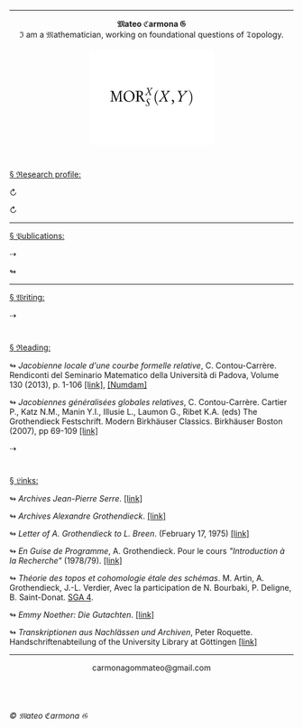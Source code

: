 ___

<p align="center">
  <b>&Mfr;ateo &Cfr;armona &Gfr;</b><br>
  &Ifr; am a &Mfr;athematician, working on foundational questions of &Tfr;opology.
  <br><br>
  <img src="https://github.com/carmonagmateo/Overview/blob/master/morph.png" width="220" height="170">
</p>




#
<ins>&sect; &Rfr;esearch profile:</ins>

&#8635;

&#8635;



___

<ins>&sect; &Pfr;ublications:</ins>

&#8674;

&#8620;

___





<ins>&sect; &Wfr;riting:</ins>

&#8674; 




#
<ins>&sect; &Rfr;eading:</ins>

&#8620; _Jacobienne locale d'une courbe formelle relative_, C. Contou-Carrère. Rendiconti del Seminario Matematico della Università di Padova, Volume 130 (2013), p. 1-106 [[link]](https://hal.archives-ouvertes.fr/hal-01286493), [[Numdam]](http://www.numdam.org/item/RSMUP_2013__130__1_0)

&#8620; _Jacobiennes généralisées globales relatives_, C. Contou-Carrère. Cartier P., Katz N.M., Manin Y.I., Illusie L., Laumon G., Ribet K.A. (eds) The Grothendieck Festschrift. Modern Birkhäuser Classics. Birkhäuser Boston (2007), pp 69-109 [[link]](https://link.springer.com/chapter/10.1007/978-0-8176-4575-5_2)

&#8674;




#
<ins>&sect; &Lfr;inks:</ins>

&#8620;  _Archives Jean-Pierre Serre_. [[link]](https://www.college-de-france.fr/site/jean-pierre-serre/)

&#8620; _Archives Alexandre Grothendieck_. [[link]](https://grothendieck.umontpellier.fr/)

&#8620; _Letter of A. Grothendieck to L. Breen_. (February 17, 1975) [[link]](https://github.com/carmonagmateo/Overview/blob/master/letter1breen.pdf)

&#8620; _En Guise de Programme_, A. Grothendieck. Pour le cours _"Introduction à la Recherche"_ (1978/79). [[link]](https://github.com/carmonagmateo/Overview/blob/master/enguisedeprogramme.pdf)

&#8620; _Théorie des topos et cohomologie étale des schémas_. M. Artin, A. Grothendieck, J.-L. Verdier, Avec la participation de N. Bourbaki, P. Deligne, B. Saint-Donat. [SGA 4](http://fabrice.orgogozo.perso.math.cnrs.fr/SGA4/details/index.html).

&#8620; _Emmy Noether: Die Gutachten_. [[link]](https://www.mathi.uni-heidelberg.de/~roquette/gutachten/noether-gutachten.htm)

&#8620; _Transkriptionen aus Nachlässen und Archiven_, Peter Roquette. Handschriftenabteilung of the University Library at Göttingen [[link]](https://www.mathi.uni-heidelberg.de/~roquette/Transkriptionen/manutrans.html)




___

<p align="center">
  carmonagommateo@gmail.com
</p>
<br><br>

###### &copy; &Mfr;ateo &Cfr;armona &Gfr;
